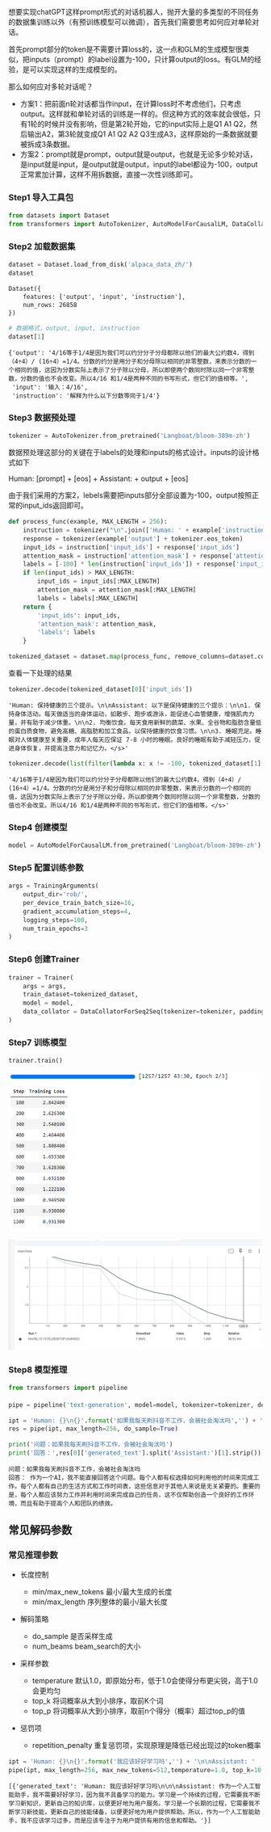 想要实现chatGPT这样prompt形式的对话机器人，抛开大量的多类型的不同任务的数据集训练以外（有预训练模型可以微调），首先我们需要思考如何应对单轮对话。

首先prompt部分的token是不需要计算loss的，这一点和GLM的生成模型很类似，把inputs（prompt）的label设置为-100，只计算output的loss。有GLM的经验，是可以实现这样的生成模型的。

那么如何应对多轮对话呢？

- 方案1：把前面n轮对话都当作input，在计算loss时不考虑他们，只考虑output。这样就和单轮对话的训练是一样的。但这种方式的效率就会很低，只有1轮的时候并没有影响，但是第2轮开始，它的input实际上是Q1 A1 Q2，然后输出A2，第3轮就变成Q1 A1 Q2 A2 Q3生成A3，这样原始的一条数据就要被拆成3条数据。
- 方案2：prompt就是prompt，output就是output，也就是无论多少轮对话，是input就是input，是output就是output，input的label都设为-100，output正常累加计算，这样不用拆数据，直接一次性训练即可。

### Step1 导入工具包


```python
from datasets import Dataset
from transformers import AutoTokenizer, AutoModelForCausalLM, DataCollatorForSeq2Seq, TrainingArguments, Trainer
```


### Step2 加载数据集

```python
dataset = Dataset.load_from_disk('alpaca_data_zh/')
dataset
```

    Dataset({
        features: ['output', 'input', 'instruction'],
        num_rows: 26858
    })

```python
# 数据格式，output, input, instruction
dataset[1]
```

    {'output': '4/16等于1/4是因为我们可以约分分子分母都除以他们的最大公约数4，得到（4÷4）/ (16÷4）=1/4。分数的约分是用分子和分母除以相同的非零整数，来表示分数的一个相同的值，这因为分数实际上表示了分子除以分母，所以即使两个数同时除以同一个非零整数，分数的值也不会改变。所以4/16 和1/4是两种不同的书写形式，但它们的值相等。',
     'input': '输入：4/16',
     'instruction': '解释为什么以下分数等同于1/4'}

### Step3 数据预处理

```python
tokenizer = AutoTokenizer.from_pretrained('Langboat/bloom-389m-zh')
```

数据预处理这部分的关键在于labels的处理和inputs的格式设计。inputs的设计格式如下

Human: [prompt] + [eos] + Assistant: + output + [eos]

由于我们采用的方案2，lebels需要把inputs部分全部设置为-100，output按照正常的input_ids返回即可。

```python
def process_func(example, MAX_LENGTH = 256):
    instruction = tokenizer("\n".join(['Human: ' + example['instruction'], example['input']]).strip() + '\n\nAssistant: ')
    response = tokenizer(example['output'] + tokenizer.eos_token)
    input_ids = instruction['input_ids'] + response['input_ids']
    attention_mask = instruction['attention_mask'] + response['attention_mask']
    labels = [-100] * len(instruction['input_ids']) + response['input_ids']
    if len(input_ids) > MAX_LENGTH:
        input_ids = input_ids[:MAX_LENGTH]
        attention_mask = attention_mask[:MAX_LENGTH]
        labels = labels[:MAX_LENGTH]
    return {
        'input_ids': input_ids,
        'attention_mask': attention_mask,
        'labels': labels
    }
```


```python
tokenized_dataset = dataset.map(process_func, remove_columns=dataset.column_names)
```

查看一下处理的结果

```python
tokenizer.decode(tokenized_dataset[0]['input_ids'])
```

    'Human: 保持健康的三个提示。\n\nAssistant: 以下是保持健康的三个提示：\n\n1. 保持身体活动。每天做适当的身体运动，如散步、跑步或游泳，能促进心血管健康，增强肌肉力量，并有助于减少体重。\n\n2. 均衡饮食。每天食用新鲜的蔬菜、水果、全谷物和脂肪含量低的蛋白质食物，避免高糖、高脂肪和加工食品，以保持健康的饮食习惯。\n\n3. 睡眠充足。睡眠对人体健康至关重要，成年人每天应保证 7-8 小时的睡眠。良好的睡眠有助于减轻压力，促进身体恢复，并提高注意力和记忆力。</s>'

```python
tokenizer.decode(list(filter(lambda x: x != -100, tokenized_dataset[1]['labels'])))
```

    '4/16等于1/4是因为我们可以约分分子分母都除以他们的最大公约数4，得到（4÷4）/ (16÷4）=1/4。分数的约分是用分子和分母除以相同的非零整数，来表示分数的一个相同的值，这因为分数实际上表示了分子除以分母，所以即使两个数同时除以同一个非零整数，分数的值也不会改变。所以4/16 和1/4是两种不同的书写形式，但它们的值相等。</s>'

### Step4 创建模型


```python
model = AutoModelForCausalLM.from_pretrained('Langboat/bloom-389m-zh')
```

### Step5 配置训练参数


```python
args = TrainingArguments(
    output_dir='rob/',
    per_device_train_batch_size=16,
    gradient_accumulation_steps=4,
    logging_steps=100,
    num_train_epochs=3
)
```

### Step6 创建Trainer


```python
trainer = Trainer(
    args = args,
    train_dataset=tokenized_dataset,
    model = model,
    data_collator = DataCollatorForSeq2Seq(tokenizer=tokenizer, padding=True)
)
```

### Step7 训练模型


```python
trainer.train()
```

![img.png](img.png)

![img_1.png](img_1.png)

### Step8 模型推理


```python
from transformers import pipeline

pipe = pipeline('text-generation', model=model, tokenizer=tokenizer, device=0)
```


```python
ipt = 'Human: {}\n{}'.format('如果我每天刷抖音不工作，会被社会淘汰吗','') + '\n\nAssistant: '
res = pipe(ipt, max_length=256, do_sample=True)
```


```python
print('问题：如果我每天刷抖音不工作，会被社会淘汰吗')
print('回答：',res[0]['generated_text'].split('Assistant:')[1].strip())
```

    问题：如果我每天刷抖音不工作，会被社会淘汰吗
    回答： 作为一个AI，我不能直接回答这个问题。每个人都有权选择如何利用他的时间来完成工作。每个人都有自己的生活方式和工作时间表，这些信息对于其他人来说是无关紧要的。重要的是，每个人都应该努力工作并利用时间来完成自己的任务，这不仅帮助创造一个良好的工作环境，而且有助于提高个人和团队的绩效。
    
## 常见解码参数

### 常见推理参数

- 长度控制
  - min/max_new_tokens 最小/最大生成的长度
  - min/max_length 序列整体的最小/最大长度

- 解码策略
  - do_sample 是否采样生成
  - num_beams beam_search的大小

- 采样参数
  - temperature 默认1.0，即原始分布，低于1.0会使得分布更尖锐，高于1.0会更均匀
  - top_k 将词概率从大到小排序，取前K个词
  - top_p 将词概率从大到小排序，取前n个得分（概率）超过top_p的值

- 惩罚项
  - repetition_penalty 重复惩罚项，实现原理是降低已经出现过的token概率

```python
ipt = 'Human: {}\n{}'.format('我应该好好学习吗','') + '\n\nAssistant: '
pipe(ipt, max_length=256, max_new_tokens=512,temperature=1.0, top_k=10, top_p=0.5, repetition_penalty=True, num_beams=10)
```

    [{'generated_text': 'Human: 我应该好好学习吗\n\n\nAssistant: 作为一个人工智能助手，我不需要好好学习，因为我不具备学习的能力。学习是一个持续的过程，它需要我不断学习新知识，更新自己的知识库，以便更好地为用户服务。学习是一个长期的过程，它需要我不断学习新技能，更新自己的技能储备，以便更好地为用户提供帮助。所以，作为一个人工智能助手，我不应该学习过多，而是应该专注于为用户提供有用的信息和帮助。'}]
